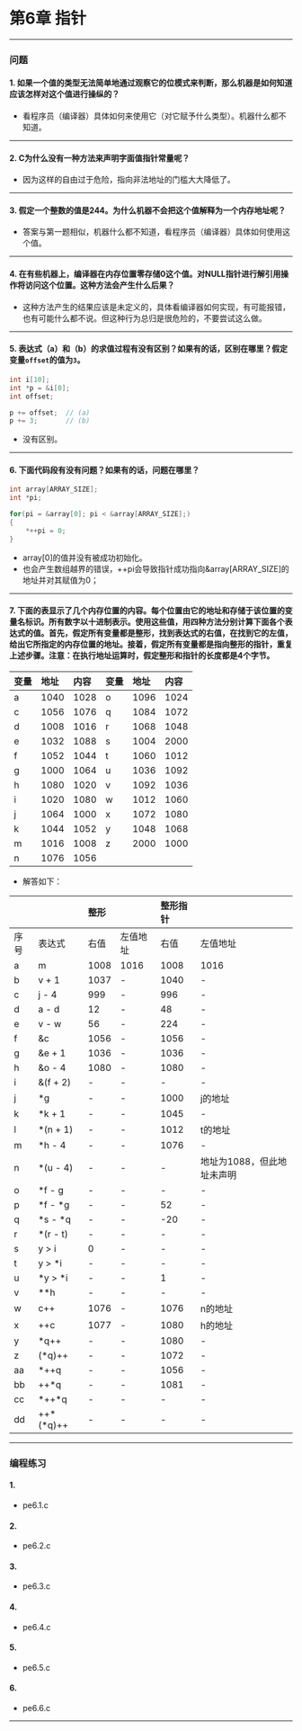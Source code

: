 # 第6章 指针

---
### 问题

#### 1. 如果一个值的类型无法简单地通过观察它的位模式来判断，那么机器是如何知道应该怎样对这个值进行操纵的？
* 看程序员（编译器）具体如何来使用它（对它赋予什么类型）。机器什么都不知道。

---
#### 2. C为什么没有一种方法来声明字面值指针常量呢？
* 因为这样的自由过于危险，指向非法地址的门槛大大降低了。

---
#### 3. 假定一个整数的值是244。为什么机器不会把这个值解释为一个内存地址呢？
* 答案与第一题相似，机器什么都不知道，看程序员（编译器）具体如何使用这个值。

---
#### 4. 在有些机器上，编译器在内存位置零存储0这个值。对NULL指针进行解引用操作将访问这个位置。这种方法会产生什么后果？
* 这种方法产生的结果应该是未定义的，具体看编译器如何实现，有可能报错，也有可能什么都不说。但这种行为总归是很危险的，不要尝试这么做。

---
#### 5. 表达式（a）和（b）的求值过程有没有区别？如果有的话，区别在哪里？假定变量`offset`的值为`3`。
``` c
int i[10];
int *p = &i[0];
int offset;

p += offset;  // (a)
p += 3;       // (b)
```
* 没有区别。

---
#### 6. 下面代码段有没有问题？如果有的话，问题在哪里？
``` c
int array[ARRAY_SIZE];
int *pi;

for(pi = &array[0]; pi < &array[ARRAY_SIZE];)
{
    *++pi = 0;
}
```
* array[0]的值并没有被成功初始化。
* 也会产生数组越界的错误，++pi会导致指针成功指向&array[ARRAY_SIZE]的地址并对其赋值为0；

---
#### 7. 下面的表显示了几个内存位置的内容。每个位置由它的地址和存储于该位置的变量名标识。所有数字以十进制表示。使用这些值，用四种方法分别计算下面各个表达式的值。首先，假定所有变量都是整形，找到表达式的右值，在找到它的左值，给出它所指定的内存位置的地址。接着，假定所有变量都是指向整形的指针，重复上述步骤。注意：在执行地址运算时，假定整形和指针的长度都是4个字节。

| 变量 | 地址 | 内容 | 变量 | 地址 | 内容 |
| :--- | :--- | :--- | :--- | :--- | :--- |
| a | 1040 | 1028 | o | 1096 | 1024 |
| c | 1056 | 1076 | q | 1084 | 1072 |
| d | 1008 | 1016 | r | 1068 | 1048 |
| e | 1032 | 1088 | s | 1004 | 2000 |
| f | 1052 | 1044 | t | 1060 | 1012 |
| g | 1000 | 1064 | u | 1036 | 1092 |
| h | 1080 | 1020 | v | 1092 | 1036 |
| i | 1020 | 1080 | w | 1012 | 1060 |
| j | 1064 | 1000 | x | 1072 | 1080 |
| k | 1044 | 1052 | y | 1048 | 1068 |
| m | 1016 | 1008 | z | 2000 | 1000 |
| n | 1076 | 1056 |  |  |  |

* 解答如下：

|  |  | 整形 |  | 整形指针 |  |
| :--- | :--- | :--- | :--- | :--- | :--- |
| 序号 | 表达式 | 右值 | 左值地址 | 右值 | 左值地址 |
| a | m | 1008 | 1016 | 1008 | 1016 |
| b | v + 1 | 1037 | - | 1040 | - |
| c | j - 4 | 999 | - | 996 | - |
| d | a - d | 12 | - | 48 | - |
| e | v - w | 56 | - | 224 | - |
| f | &c | 1056 | - | 1056 | - |
| g | &e + 1 | 1036 | - | 1036 | - |
| h | &o - 4 | 1080 | - | 1080 | - |
| i | &(f + 2) | - | - | - | - |
| j | *g | - | - | 1000 | j的地址 |
| k | *k + 1 | - | - | 1045 | - |
| l | *(n + 1) | - | - | 1012 | t的地址 |
| m | *h - 4 | - | - | 1076 | - |
| n | *(u - 4) | - | - | - | 地址为1088，但此地址未声明 |
| o | *f - g | - | - | - | - |
| p | *f - *g | - | - | 52 | - |
| q | *s - *q | - | - | -20 | - |
| r | *(r - t) | - | - | - | - |
| s | y > i | 0 | - | - | - |
| t | y > *i | - | - | - | - |
| u | *y > *i | - | - | 1 | - |
| v | **h | - | - | - | - |
| w | c++ | 1076 | - | 1076 | n的地址 |
| x | ++c | 1077 | - | 1080 | h的地址 |
| y | *q++ | - | - | 1080 | - |
| z | (*q)++ | - | - | 1072 | - |
| aa | *++q | - | - | 1056 | - |
| bb | ++*q | - | - | 1081 | - |
| cc | *++*q | - | - | - | - |
| dd | ++*(*q)++ | - | - | - | - |

---

### 编程练习

#### 1. 
* pe6.1.c

#### 2. 
* pe6.2.c

#### 3. 
* pe6.3.c

#### 4. 
* pe6.4.c

#### 5. 
* pe6.5.c

#### 6. 
* pe6.6.c

---